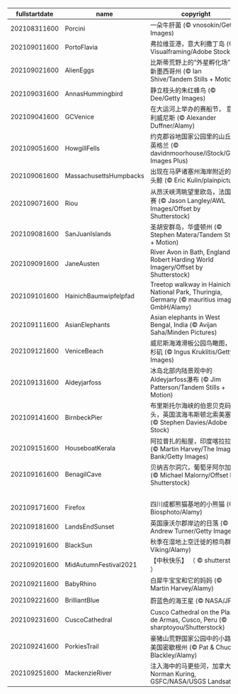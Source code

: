 |fullstartdate|name|copyright|title|image|
|--|--|--|--|--|
202108311600|Porcini|一朵牛肝菌 (© vnosokin/Getty Images)||![](/zh-CN/2021/09/202108311600Porcini.jpg)|
202109011600|PortoFlavia|弗拉维亚港，意大利撒丁岛 (© Visualframing/Adobe Stock)||![](/zh-CN/2021/09/202109011600PortoFlavia.jpg)|
202109021600|AlienEggs|比斯蒂荒野上的“外星孵化场”，新墨西哥州 (© Ian Shive/Tandem Stills + Motion)||![](/zh-CN/2021/09/202109021600AlienEggs.jpg)|
202109031600|AnnasHummingbird|静立枝头的朱红蜂鸟 (© Dee/Getty Images)||![](/zh-CN/2021/09/202109031600AnnasHummingbird.jpg)|
202109041600|GCVenice|在大运河上举办的赛船节， 意大利威尼斯 (© Alexander Duffner/Alamy)||![](/zh-CN/2021/09/202109041600GCVenice.jpg)|
202109051600|HowgillFells|约克郡谷地国家公园里的山丘，英格兰 (© davidnmoorhouse/iStock/Getty Images Plus)||![](/zh-CN/2021/09/202109051600HowgillFells.jpg)|
202109061600|MassachusettsHumpbacks|出现在马萨诸塞州海岸附近的座头鲸 (© Eric Kulin/plainpicture)||![](/zh-CN/2021/09/202109061600MassachusettsHumpbacks.jpg)|
202109071600|Riou|从昂沃峡湾眺望里欧岛，法国马赛 (© Jason Langley/AWL Images/Offset by Shutterstock)||![](/zh-CN/2021/09/202109071600Riou.jpg)|
202109081600|SanJuanIslands|圣胡安群岛，华盛顿州 (© Stephen Matera/Tandem Stills + Motion)||![](/zh-CN/2021/09/202109081600SanJuanIslands.jpg)|
202109091600|JaneAusten|River Avon in Bath, England (© Robert Harding World Imagery/Offset by Shutterstock)||![](/zh-CN/2021/09/202109091600JaneAusten.jpg)|
202109101600|HainichBaumwipfelpfad|Treetop walkway in Hainich National Park, Thuringia, Germany (© mauritius images GmbH/Alamy)||![](/zh-CN/2021/09/202109101600HainichBaumwipfelpfad.jpg)|
202109111600|AsianElephants|Asian elephants in West Bengal, India (© Avijan Saha/Minden Pictures)||![](/zh-CN/2021/09/202109111600AsianElephants.jpg)|
202109121600|VeniceBeach|威尼斯海滩滑板公园鸟瞰图，洛杉矶 (© Ingus Kruklitis/Getty Images)||![](/zh-CN/2021/09/202109121600VeniceBeach.jpg)|
202109131600|Aldeyjarfoss|冰岛北部内陆景观中的Aldeyjarfoss瀑布 (© Jim Patterson/Tandem Stills + Motion)||![](/zh-CN/2021/09/202109131600Aldeyjarfoss.jpg)|
202109141600|BirnbeckPier|布里斯托尔海峡的伯恩贝克码头，英国滨海韦斯顿北索美塞得 (© Stephen Davies/Adobe Stock)||![](/zh-CN/2021/09/202109141600BirnbeckPier.jpg)|
202109151600|HouseboatKerala|阿拉普扎的船屋，印度喀拉拉邦 (© Martin Harvey/The Image Bank/Getty Images)||![](/zh-CN/2021/09/202109151600HouseboatKerala.jpg)|
202109161600|BenagilCave|贝纳吉尔洞穴，葡萄牙阿尔加维 (© Michael Malorny/Offset by Shutterstock)||![](/zh-CN/2021/09/202109161600BenagilCave.jpg)|
||||![](/zh-CN/2021/09/.jpg)|
202109171600|Firefox|四川成都熊猫基地的小熊猫 (© Biosphoto/Alamy)||![](/zh-CN/2021/09/202109171600Firefox.jpg)|
202109181600|LandsEndSunset|英国康沃尔郡岸边的日落 (© Andrew Turner/Getty Images)||![](/zh-CN/2021/09/202109181600LandsEndSunset.jpg)|
202109191600|BlackSun|秋季在湿地上空迁徙的椋鸟群 (© Viking/Alamy)||![](/zh-CN/2021/09/202109191600BlackSun.jpg)|
202109201600|MidAutumnFestival2021|【中秋快乐】 （ © shutterstock ）||![](/zh-CN/2021/09/202109201600MidAutumnFestival2021.jpg)|
202109211600|BabyRhino|白犀牛宝宝和它的妈妈 (© Martin Harvey/Alamy)||![](/zh-CN/2021/09/202109211600BabyRhino.jpg)|
202109221600|BrilliantBlue|蔚蓝色的海王星 (© NASA/JPL)||![](/zh-CN/2021/09/202109221600BrilliantBlue.jpg)|
202109231600|CuscoCathedral|Cusco Cathedral on the Plaza de Armas, Cusco, Peru (© sharptoyou/Shutterstock)||![](/zh-CN/2021/09/202109231600CuscoCathedral.jpg)|
202109241600|PorkiesTrail|豪猪山荒野国家公园中的小路，美国密歇根州 (© Pat & Chuck Blackley/Alamy)||![](/zh-CN/2021/09/202109241600PorkiesTrail.jpg)|
202109251600|MackenzieRiver|注入海中的马更些河，加拿大 (© Norman Kuring, GSFC/NASA/USGS Landsat)||![](/zh-CN/2021/09/202109251600MackenzieRiver.jpg)|
